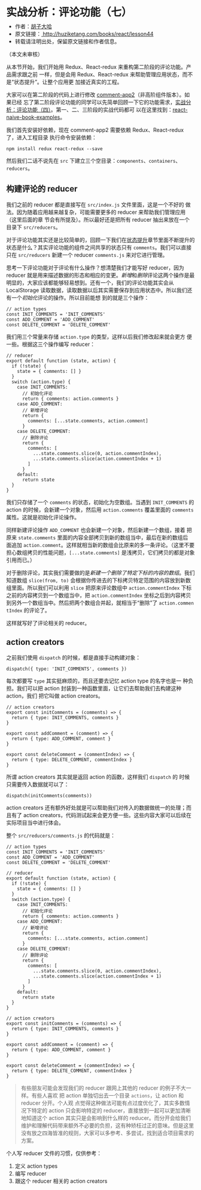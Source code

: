 <div class="post__title">
        <h1>实战分析：评论功能（七）</h1>
    </div>
    <div class="post__meta">
        <p></p>
    </div>
    <div class="post__content"?>
      <ul style="font-size: 14px; margin-top: -10px;">
  <li>
    作者：<a href="https://www.zhihu.com/people/hu-zi-da-ha" target="_blank">胡子大哈</a>
  </li>
  <li>
    原文链接：<a href="http://huziketang.com/books/react/lesson44"> http://huziketang.com/books/react/lesson44 </a>
  </li>
  <li>转载请注明出处，保留原文链接和作者信息。</li>
</ul>

<p>（本文未审核）</p>

<p>从本节开始，我们开始用 Redux、React-redux 来重构第二阶段的评论功能。产品需求跟之前
一样，但是会用 Redux、React-redux 来帮助管理应用状态，而不是“状态提升”。让整个应用更
加接近真实的工程。</p>

<p>大家可以在第二阶段的代码上进行修改 <a href="https://github.com/huzidaha/react-naive-book-examples/tree/master/comment-app2">comment-app2</a>（非高阶组件版本）。如果已经
忘了第二阶段评论功能的同学可以先简单回顾一下它的功能需求，<a href="http://huziketang.com/books/react/lesson25">实战分析：评论功能（四）</a>。第一、二、三阶段的实战代码都可
以在这里找到：<a href="https://github.com/huzidaha/react-naive-book-examples">react-naive-book-examples</a>。</p>

<p>我们首先安装好依赖，现在 comment-app2 需要依赖 Redux、React-redux 了，进入工程目录
执行命令安装依赖：</p>

<pre><code>npm install redux react-redux --save
</code></pre>

<p>然后我们二话不说先在 <code>src</code> 下建立三个空目录：<code>components</code>、<code>containers</code>、<code>reducers</code>。</p>

<h2 id="构建评论的-reducer">构建评论的 reducer</h2>
<p>我们之前的 reducer 都是直接写在 <code>src/index.js</code> 文件里面，这是一个不好的
做法。因为随着应用越来越复杂，可能需要更多的 reducer 来帮助我们管理应用（这里后面的章
节会有所提及）。所以最好还是把所有 reducer 抽出来放在一个目录下 <code>src/reducers</code>。</p>

<p>对于评论功能其实还是比较简单的，回顾一下我们在<a href="http://huziketang.com/books/react/lesson17">状态提升</a>章节里面不断提升的状态是什么？其实评论功能的组件之间共享的状态只有 <code>comments</code>。我们可以直接只在 <code>src/reducers</code> 新建一个 reducer <code>comments.js</code> 来对它进行管理。</p>

<p>思考一下评论功能对于评论有什么操作？想清楚我们才能写好 reducer，因为 reducer 就是用来描述数据的形态和相应的变更。<em>新增</em>和<em>删除</em>评论这两个操作是最明显的，大家应该都能够轻易想到。还有一个，我们的评论功能其实会从 LocalStorage 读取数据，读取数据以后其实需要保存到应用状态中。所以我们还有一个<em>初始化</em>评论的操作。所以目前能想
到的就是三个操作：</p>

<pre><code class="language-javascript">// action types
const INIT_COMMENTS = 'INIT_COMMENTS'
const ADD_COMMENT = 'ADD_COMMENT'
const DELETE_COMMENT = 'DELETE_COMMENT'
</code></pre>

<p>我们用三个常量来存储 <code>action.type</code> 的类型，这样以后我们修改起来就会更方
便一些。根据这三个操作编写 reducer：</p>

<pre><code class="language-javascript">// reducer
export default function (state, action) {
  if (!state) {
    state = { comments: [] }
  }
  switch (action.type) {
    case INIT_COMMENTS:
      // 初始化评论
      return { comments: action.comments }
    case ADD_COMMENT:
      // 新增评论
      return {
        comments: [...state.comments, action.comment]
      }
    case DELETE_COMMENT:
      // 删除评论
      return {
        comments: [
          ...state.comments.slice(0, action.commentIndex),
          ...state.comments.slice(action.commentIndex + 1)
        ]
      }
    default:
      return state
  }
}
</code></pre>

<p>我们只存储了一个 <code>comments</code> 的状态，初始化为空数组。当遇到 <code>INIT_COMMENTS</code> 的 action 的时候，会新建一个对象，然后用 <code>action.comments</code> 覆盖里面的 <code>comments</code> 属性。这就是初始化评论操作。</p>

<p>同样新建评论操作 <code>ADD_COMMENT</code> 也会新建一个对象，然后新建一个数组，接着
把原来 <code>state.comments</code> 里面的内容全部拷贝到新的数组当中，最后在新的数组后
面追加 <code>action.comment</code>。这样就相当新的数组会比原来的多一条评论。（这里不要担心数组拷贝的性能问题，<code>[...state.comments]</code> 是浅拷贝，它们拷贝的都是对象
引用而已。）</p>

<p>对于删除评论，其实我们需要做的是<em>新建一个删除了特定下标的内容的数组</em>。我们知道数组 <code>slice(from, to)</code> 会根据你传进去的下标拷贝特定范围的内容放到新数组里面。所以我们可以利用 <code>slice</code> 把原来评论数组中 <code>action.commentIndex</code> 下标之前的内容拷贝到一个数组当中，把 <code>action.commentIndex</code> 坐标之后到内容拷贝到另外一个数组当中。然后把两个数组合并起，就相当于“删除”了 <code>action.commen
tIndex</code> 的评论了。</p>

<p>这样就写好了评论相关的 reducer。</p>

<h2 id="action-creators">action creators</h2>
<p>之前我们使用 <code>dispatch</code> 的时候，都是直接手动构建对象：</p>

<pre><code class="language-javascript">dispatch({ type: 'INIT_COMMENTS', comments })
</code></pre>

<p>每次都要写 <code>type</code> 其实挺麻烦的，而且还要去记忆 action type 的名字也是一
种负担。我们可以把 action 封装到一种函数里面，让它们去帮助我们去构建这种 action，我们
把它叫做 action creators。</p>

<pre><code class="language-javascript">// action creators
export const initComments = (comments) =&gt; {
  return { type: INIT_COMMENTS, comments }
}

export const addComment = (comment) =&gt; {
  return { type: ADD_COMMENT, comment }
}

export const deleteComment = (commentIndex) =&gt; {
  return { type: DELETE_COMMENT, commentIndex }
}
</code></pre>

<p>所谓 action creators 其实就是返回 action 的函数，这样我们 <code>dispatch</code> 的
时候只需要传入数据就可以了：</p>

<pre><code class="language-javascript">dispatch(initComments(comments))
</code></pre>

<p>action creators 还有额外好处就是可以帮助我们对传入的数据做统一的处理；而且有了 action creators，代码测试起来会更方便一些。这些内容大家可以后续在实际项目当中进行体会。</p>

<p>整个 <code>src/reducers/comments.js</code> 的代码就是：</p>

<pre><code class="language-javascript">// action types
const INIT_COMMENTS = 'INIT_COMMENTS'
const ADD_COMMENT = 'ADD_COMMENT'
const DELETE_COMMENT = 'DELETE_COMMENT'

// reducer
export default function (state, action) {
  if (!state) {
    state = { comments: [] }
  }
  switch (action.type) {
    case INIT_COMMENTS:
      // 初始化评论
      return { comments: action.comments }
    case ADD_COMMENT:
      // 新增评论
      return {
        comments: [...state.comments, action.comment]
      }
    case DELETE_COMMENT:
      // 删除评论
      return {
        comments: [
          ...state.comments.slice(0, action.commentIndex),
          ...state.comments.slice(action.commentIndex + 1)
        ]
      }
    default:
      return state
  }
}

// action creators
export const initComments = (comments) =&gt; {
  return { type: INIT_COMMENTS, comments }
}

export const addComment = (comment) =&gt; {
  return { type: ADD_COMMENT, comment }
}

export const deleteComment = (commentIndex) =&gt; {
  return { type: DELETE_COMMENT, commentIndex }
}
</code></pre>

<blockquote>
  <p>有些朋友可能会发现我们的 reducer 跟网上其他的 reducer 的例子不大一样。有些人喜欢
把 action 单独切出去一个目录 <code>actions</code>，让 action 和 reducer  分开。个人观
点觉得这种做法可能有点过度优化了，其实多数情况下特定的 action 只会影响特定的 reducer，直接放到一起可以更加清晰地知道这个 action 其实只是会影响到什么样的 reducer。而分开会给我们维护和理解代码带来额外不必要的负担，这有种矫枉过正的意味。但是这里没有放之四海皆准的规则，大家可以多参考、多尝试，找到适合项目需求的方案。</p>
</blockquote>

<p>个人写 reducer 文件的习惯，仅供参考：</p>

<ol>
  <li>定义 action types</li>
  <li>编写 reducer</li>
  <li>跟这个 reducer 相关的 action creators</li>
</ol>
